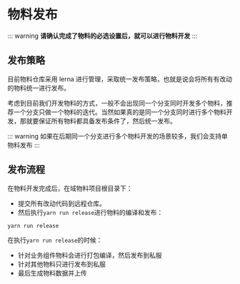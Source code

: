 # 物料发布

::: warning
**请确认完成了物料的必选设置后，就可以进行物料开发**
:::

## 发布策略

目前物料仓库采用 lerna 进行管理，采取统一发布策略，也就是说会将所有有改动的物料统一进行发布。

考虑到目前我们开发物料的方式，一般不会出现同一个分支同时开发多个物料，推荐一个分支只做一个物料的迭代。当然如果真的是同一个分支同时进行多个物料开发，那就要保证所有物料都具备发布条件了，然后统一发布。

::: warning
如果在后期同一个分支进行多个物料开发的场景较多，我们会支持单物料发布
:::

## 发布流程

在物料开发完成后，在域物料项目根目录下：

- 提交所有改动代码到远程仓库。
- 然后执行`yarn run release`进行物料的编译和发布：

```shell
yarn run release
```

在执行`yarn run release`的时候：
- 针对业务组件物料会进行打包编译，然后发布到私服
- 针对其他物料只进行发布到私服
- 最后生成物料数据并上传
